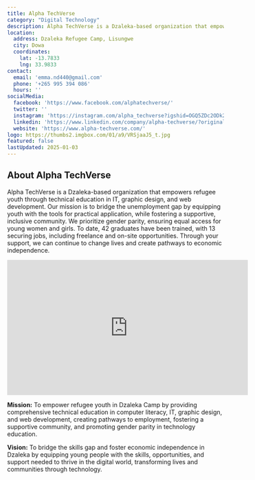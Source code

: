 ```yaml
---
title: Alpha TechVerse
category: "Digital Technology"
description: Alpha TechVerse is a Dzaleka-based organization that empowers refugee youth through technical education in IT, graphic design, and web development.
location:
  address: Dzaleka Refugee Camp, Lisungwe
  city: Dowa
  coordinates:
    lat: -13.7833
    lng: 33.9833
contact:
  email: 'emma.nd440@gmail.com'
  phone: '+265 995 394 086'
  hours: ''
socialMedia:
  facebook: 'https://www.facebook.com/alphatechverse/'
  twitter: ''
  instagram: 'https://instagram.com/alpha_techverse?igshid=OGQ5ZDc2ODk2ZA%3D%3D&utm_source=qr'
  linkedin: 'https://www.linkedin.com/company/alpha-techverse/?originalSubdomain=mw'
  website: 'https://www.alpha-techverse.com/'
logo: https://thumbs2.imgbox.com/01/a9/VRSjaaJ5_t.jpg
featured: false
lastUpdated: 2025-01-03
---
```


## About Alpha TechVerse

Alpha TechVerse is a Dzaleka-based organization that empowers refugee youth through technical education in IT, graphic design, and web development. Our mission is to bridge the unemployment gap by equipping youth with the tools for practical application, while fostering a supportive, inclusive community. We prioritize gender parity, ensuring equal access for young women and girls. To date, 42 graduates have been trained, with 13 securing jobs, including freelance and on-site opportunities. Through your support, we can continue to change lives and create pathways to economic independence.

<iframe width="560" height="315" src="https://www.youtube.com/embed/i6eOV9G95CE?si=df9mLydYFVIIIktr" title="YouTube video player" frameborder="0" allow="accelerometer; autoplay; clipboard-write; encrypted-media; gyroscope; picture-in-picture; web-share" referrerpolicy="strict-origin-when-cross-origin" allowfullscreen></iframe>

**Mission:** To empower refugee youth in Dzaleka Camp by providing comprehensive technical education in computer literacy, IT, graphic design, and web development, creating pathways to employment, fostering a supportive community, and promoting gender parity in technology education.

**Vision:** To bridge the skills gap and foster economic independence in Dzaleka by equipping young people with the skills, opportunities, and support needed to thrive in the digital world, transforming lives and communities through technology.








